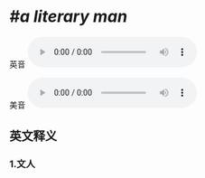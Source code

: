# ***\#a literary man*** 
英音
<audio src="./media/a literary man1_AAC.aac" controls="controls"></audio>

美音
<audio src="./media/a literary man2_AAC.aac" controls="controls"></audio>



  

英文释义
---
### 1.**文人**  


